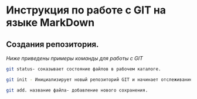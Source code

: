 # Инструкция по работе с GIT на языке MarkDown

## Создания репозитория. 

*Ниже приведены примеры команды для работы с GIT*
```sh 
git status- соказывает состояние файлов в рабочем каталоге. 
```

```sh
git init - Инициализирует новый репозиторий GIT и начинает отслеживание существующего каталога.
```

```sh
git add. название файла- добавление нового сохранения.
```
